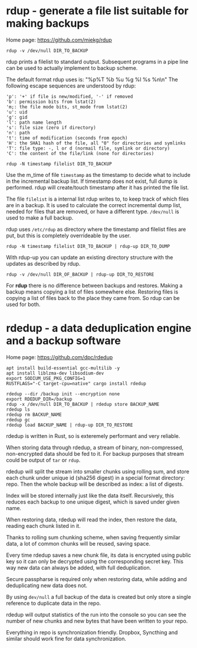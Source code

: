 # rdup - generate a file list suitable for making backups

Home page: https://github.com/miekg/rdup

```
rdup -v /dev/null DIR_TO_BACKUP
```

rdup prints a filelist to standard output. Subsequent programs in a pipe line can be used to actually implement to backup scheme.

The default format rdup uses is: "%p%T %b %u %g %l %s %n\n"
The following escape sequences are understood by rdup:

    'p': '+' if file is new/modified, '-' if removed
    'b': permission bits from lstat(2)
    'm;: the file mode bits, st_mode from lstat(2)
    'u': uid
    'g': gid
    'l': path name length
    's': file size (zero if directory)
    'n': path
    't': time of modification (seconds from epoch)
    'H': the SHA1 hash of the file, all "0" for directories and symlinks
    'T': file type: -, l or d (normail file, symlink or directory)
    'C': the content of the file/link (none for directories)

```
rdup -N timestamp filelist DIR_TO_BACKUP
```

Use the m_time of file `timestamp` as the timestamp to decide what to include in the incremental backup list. If timestamp does not exist, full dump is performed. rdup will create/touch timestamp after it has printed the file list.

The file `filelist` is a internal list rdup writes to, to keep track of which files are in a backup. It is used to calculate the correct incremental dump list, needed for files that are removed, or have a different type. `/dev/null` is used to make a full backup.

rdup uses `/etc/rdup` as directory where the timestamp and filelist files are put, but this is completely overrideable by the user.

```
rdup -N timestamp filelist DIR_TO_BACKUP | rdup-up DIR_TO_DUMP
```

With rdup-up you can update an existing directory structure with the updates as described by rdup.

```
rdup -v /dev/null DIR_OF_BACKUP | rdup-up DIR_TO_RESTORE
```

For **rdup** there is no difference between backups and restores. Making a backup means copying a list of files somewhere else. Restoring files is copying a list of files back to the place they came from. So rdup can be used for both.

# rdedup - a data deduplication engine and a backup software

Home page: https://github.com/dpc/rdedup

```
apt install build-essential gcc-multilib -y
apt install liblzma-dev libsodium-dev
export SODIUM_USE_PKG_CONFIG=1
RUSTFLAGS="-C target-cpu=native" cargo install rdedup
```

```
rdedup --dir /backup init --encryption none
export RDEDUP_DIR=/backup
rdup -x /dev/null DIR_TO_BACKUP | rdedup store BACKUP_NAME
rdedup ls
rdedup rm BACKUP_NAME
rdedup gc
rdedup load BACKUP_NAME | rdup-up DIR_TO_RESTORE
```

rdedup is written in Rust, so is exteremely performant and very reliable.

When storing data through rdedup, a stream of binary, non-compressed, non-encrypted data should be fed to it.
For backup purposes that stream could be output of `tar` or `rdup`.

rdedup will split the stream into smaller chunks using rolling sum, and store each chunk under unique id (sha256 digest) in a special format directory: repo. Then the whole backup will be described as index: a list of digests.

Index will be stored internally just like the data itself. Recursively, this reduces each backup to one unique digest, which is saved under given name.

When restoring data, rdedup will read the index, then restore the data, reading each chunk listed in it.

Thanks to rolling sum chunking scheme, when saving frequently similar data, a lot of common chunks will be reused, saving space.

Every time rdedup saves a new chunk file, its data is encrypted using public key so it can only be decrypted using the corresponding secret key. This way new data can always be added, with full deduplication.

Secure passpharse is required only when restoring data, while adding and deduplicating new data does not.

By using `dev/null` a full backup of the data is created but only store a single reference to duplicate data in the repo.

rdedup will output statistics of the run into the console so you can see the number of new chunks and new bytes that have been written to your repo.

Everything in repo is synchronization friendly. Dropbox, Syncthing and similar should work fine for data synchronization.

